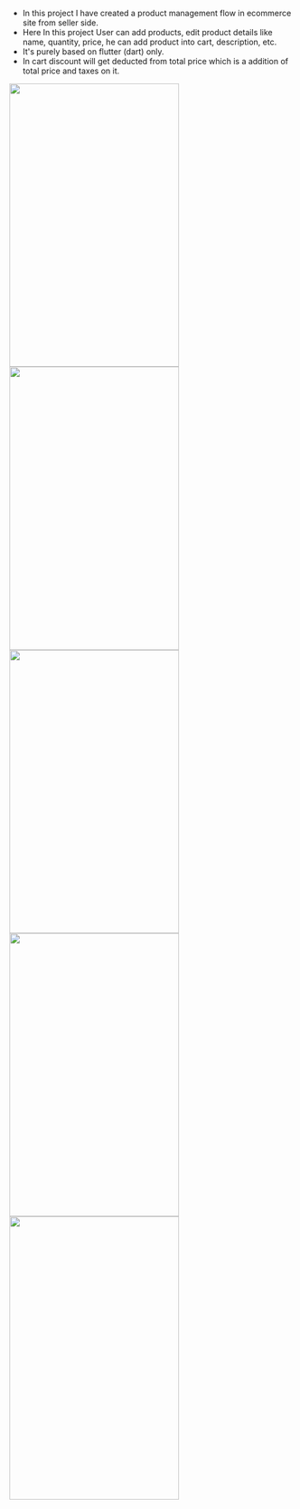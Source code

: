 * In this project I have created a product management flow in ecommerce site from seller side. 
* Here In this project User can add products, edit product details like name, quantity, price, he can add product into cart, description, etc.
* It's purely based on flutter (dart) only.
* In cart discount will get deducted from total price which is a addition of total price and taxes on it.


<img src="https://user-images.githubusercontent.com/46574484/221426082-2c651c32-061b-4851-bed8-e5ecddca4440.png" width="300" height="500">
<img src="https://user-images.githubusercontent.com/46574484/221426091-a3388287-e1d7-4eaf-9956-c43ed9fa92a7.png" width="300" height="500">
<img src="https://user-images.githubusercontent.com/46574484/221426101-73ddf39a-d04a-44e5-9673-cfc13a246471.png" width="300" height="500">
<img src="https://user-images.githubusercontent.com/46574484/221426115-c666664d-9545-4e3b-bb75-f843f888b86e.png" width="300" height="500">
<img src="https://user-images.githubusercontent.com/46574484/221426136-882f3621-e8dc-4178-bf06-2f6f95c49bef.png" width="300" height="500">
